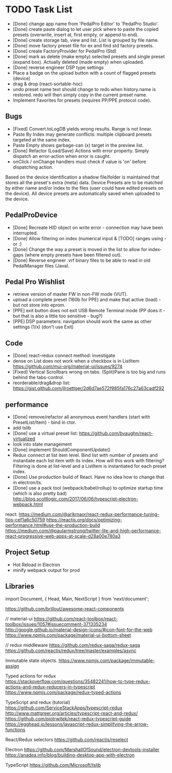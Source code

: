 # TODO Task List

- [Done] change app name from 'PedalPro Editor' to 'PedalPro Studio'.
- [Done] create paste dialog to let user pick where to paste the copied presets (overwrite, insert at, first empty, or append to end).
- [Done] create storage tab, view and list. List is grouped by file name.
- [Done] move factory preset file for ex and find std factory presets.
- [Done] create FactoryProvider for PedalPro (Std)
- [Done] mark as delete (make empty) selected presets and single preset (expand box). Actually deleted (made empty) when uploaded.
- [Done] reverse engineer DSP type settings
- Place a badge on the upload button with a count of flagged presets (device)
- drag & drop (react-sortable-hoc)
- undo preset name text should change to redo when history.name is restored. redo will then simply copy in the current preset name.
- Implement Favorites for presets (requires PP/PPE protocol code).

## Bugs

- [Fixed] Convert.toLogDB yields wrong results. Range is not linear.
- Paste By Index may generate conflicts: multiple clipboard presets targeted at the same index.
- Paste Empty shows garbage-can (x) target in the preview list.
- [Done] Refactor (Load/Save) Actions with error property. Simply dispatch an error-action when error is caught.
- onClick / onChange handlers must check if value is 'on' before dispatching action.

Based on the device identification a shadow file/folder is maintained that stores all the preset's extra (meta) data.
Device Presets are to be matched by either name and/or index to the files (user could have edited presets on the device).
All device presets are automatically saved when uploaded to the device.

## PedalProDevice

- [Done] Recreate HID object on write error - connection may have been interrupted.
- [Done] Allow filtering on index (numerical input & [TODO] ranges using - or :)
- [Done] Change the way a preset is moved in the list to allow for index-gaps (where empty presets have been filtered out).
- [Done] Reverse engineer .vrf binary files to be able to read in old PedalManager files (Java).

## Pedal Pro Wishlist

- retrieve version of master FW in non-FW mode (VUT).
- upload a complete preset (160b for PPE) and make that active (load) - but not store into eprom.
- [PPE] exit button does not exit USB Remote Terminal mode (PP does it - but that is also a little too sensitive - bug?)
- [PPE] DSP parameters: navigation should work the same as other settings (1/x) (don't use Exit)

## Code

- [Done] react-redux connect method: investigate
- dense on List does not work when a checkbox is in ListItem https://github.com/mui-org/material-ui/issues/9274
- [Fixed] Vertical Scrollbars wrong on tabs. (Split)Pane is too big and runs behind the tabs-control.
- reorderable/drag&drop list: https://gist.github.com/jlroettger/2d6d7ae572f985fa176c27a63cadf292

## performance

- [Done] remove/refactor all anonymous event handlers (start with PresetList/Item) - bind in ctor.
- add tslib
- [Done] use a virtual preset list: https://github.com/bvaughn/react-virtualized
- look into state management
- [Done] implement ShouldComponentUpdate()
- Redux connect at list item level. Bind list with number of presets and instantiate each list item with its index.
    How will this work with filtering? Filtering is done at list-level and a ListItem is instantiated for each preset index.
- [Done] Use production build of React. Have no idea how to change that in electron/ts.
- [Done] use a pack tool (webpack/babel/rollup) to optimize startup time (which is also pretty bad)
    http://blog.scottlogic.com/2017/06/06/typescript-electron-webpack.html

react: https://medium.com/@arikmaor/react-redux-performance-tuning-tips-cef1a6c50759
https://reactjs.org/docs/optimizing-performance.html#use-the-production-build
https://medium.com/@paularmstrong/twitter-lite-and-high-performance-react-progressive-web-apps-at-scale-d28a00e780a3

## Project Setup

- Hot Reload in Electron
- minify webpack output for prod

## Libraries

import Document, { Head, Main, NextScript } from 'next/document';

https://github.com/brillout/awesome-react-components

// material-ui
https://github.com/react-toolbox/react-toolbox/issues/1057#issuecomment-371335234
http://google.github.io/material-design-icons/#icon-font-for-the-web
https://www.npmjs.com/package/material-ui-bottom-sheet

// redux middleware
https://github.com/redux-saga/redux-saga
https://github.com/reactjs/redux/tree/master/examples/async

Immutable state objects.
https://www.npmjs.com/package/immutable-assign

Typed actions for redux
https://stackoverflow.com/questions/35482241/how-to-type-redux-actions-and-redux-reducers-in-typescript
https://www.npmjs.com/package/redux-typed-actions

TypeScript and redux (tutorial)
https://github.com/ServiceStackApps/typescript-redux
http://www.mattgreer.org/articles/typescript-react-and-redux/
https://github.com/piotrwitek/react-redux-typescript-guide
https://egghead.io/lessons/javascript-redux-simplifying-the-arrow-functions

React/Redux selectors
https://github.com/reactjs/reselect

Electron
https://github.com/MarshallOfSound/electron-devtools-installer
https://anadea.info/blog/building-desktop-app-with-electron

TypeScript
https://github.com/Microsoft/tslib
